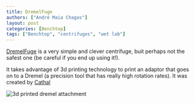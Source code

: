 ```yaml
---
title: DremelFuge
authors: ["André Maia Chagas"] 
layout: post
categories: [Benchtop]
tags: ["Benchtop", "centrifuges", "wet lab"]
---
```


[DremelFuge](https://www.thingiverse.com/thing:1483) is a very simple and clever centrifuge, buit perhaps not the safest one (be careful if you end up using it!).

It takes advantage of 3d printing technology to print an adaptor that goes on to a Dremel (a precision tool that has really high rotation rates). It was created by [Cathal](https://www.thingiverse.com/cathalgarvey/about)

![3d printed dremel attachment](https://cdn.thingiverse.com/renders/ff/74/4c/b2/c4/2009-12-30-023824_display_large_preview_featured.jpg "DremelFuge")
